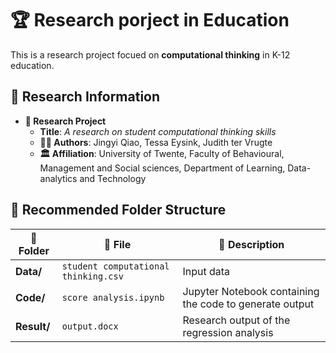 # 🏆 Research porject in Education

This is a research project focued on **computational thinking** in K-12 education.  

## 📌 Research Information  

- **📖 Research Project**  
  - **Title**: *A research on student computational thinking skills*  
  - **👨‍🔬 Authors**: Jingyi Qiao, Tessa Eysink, Judith ter Vrugte
  - **🏛️ Affiliation**: University of Twente, Faculty of Behavioural, Management and Social sciences, Department of Learning, Data-analytics and Technology
 

## 📂 Recommended Folder Structure  

| 📁 Folder | 📄 File | 📝 Description |
|-----------|--------|---------------|
| **Data/** | `student computational thinking.csv` | Input data |
| **Code/** | `score analysis.ipynb` | Jupyter Notebook containing the code to generate output |
| **Result/** | `output.docx` | Research output of the regression analysis |
